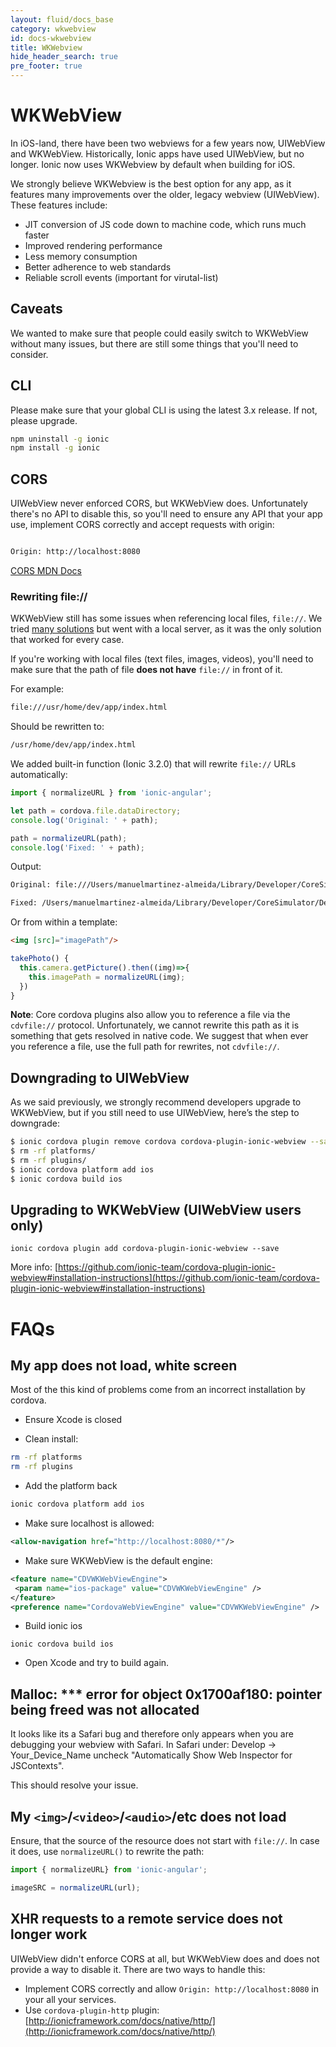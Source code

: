 ```yaml
---
layout: fluid/docs_base
category: wkwebview
id: docs-wkwebview
title: WKWebview
hide_header_search: true
pre_footer: true
---
```


# WKWebView

In iOS-land, there have been two webviews for a few years now, UIWebView and WKWebView. Historically, Ionic apps have used UIWebView, but no longer. Ionic now uses WKWebview by default when building for iOS.

We strongly believe WKWebview is the best option for any app, as it features many improvements over the older, legacy webview (UIWebView). These features include:

- JIT conversion of JS code down to machine code, which runs much faster
- Improved rendering performance
- Less memory consumption
- Better adherence to web standards
- Reliable scroll events (important for virutal-list)

## Caveats

We wanted to make sure that people could easily switch to WKWebView without many issues, but there are still some things that you'll need to consider.


## CLI

Please make sure that your global CLI is using the latest 3.x release. If not, please upgrade.

```bash
npm uninstall -g ionic
npm install -g ionic
```

## CORS

UIWebView never enforced CORS, but WKWebView does.
Unfortunately there's no API to disable this, so you'll need to ensure any API that your app use, implement CORS correctly and accept requests with origin:


```bash

Origin: http://localhost:8080

```

[CORS MDN Docs](https://developer.mozilla.org/en-US/docs/Web/HTTP/Access_control_CORS)

### Rewriting file://

WKWebView still has some issues when referencing local files, `file://`. We tried [many solutions](https://docs.google.com/document/d/19VQ-n7hGr9IDPPstQqU8_8WgqUh7R6sgQfL2neoT-Xw/edit?usp=sharing) but went with a local server, as it was the only solution that worked for every case.

If you're working with local files (text files, images, videos), you'll need to make sure that the path of file **does not have** `file://` in front of it.

For example:

```bash
file:///usr/home/dev/app/index.html
```

Should be rewritten to:

```bash
/usr/home/dev/app/index.html
```


We added built-in function (Ionic 3.2.0) that will rewrite `file://` URLs  automatically:

```ts
import { normalizeURL } from 'ionic-angular';

let path = cordova.file.dataDirectory;
console.log('Original: ' + path);

path = normalizeURL(path);
console.log('Fixed: ' + path);
```

Output:

```bash
Original: file:///Users/manuelmartinez-almeida/Library/Developer/CoreSimulator/Devices/94646EFE-DE04-46BD-AFC1-B4F312BA06CB/data/Containers/Bundle/Application/6AD1018C-6836-4BF9-83DA-4430392D10D5/ionic-wk-test.app/www/index.html

Fixed: /Users/manuelmartinez-almeida/Library/Developer/CoreSimulator/Devices/94646EFE-DE04-46BD-AFC1-B4F312BA06CB/data/Containers/Bundle/Application/6AD1018C-6836-4BF9-83DA-4430392D10D5/ionic-wk-test.app/www/index.html
```

Or from within a template:

```html
<img [src]="imagePath"/>
```

```ts
takePhoto() {
  this.camera.getPicture().then((img)=>{
    this.imagePath = normalizeURL(img);
  })
}
```

**Note**: Core cordova plugins also allow you to reference a file via the `cdvfile://` protocol. Unfortunately, we cannot rewrite this path as it is something that gets resolved in native code. We suggest that when ever you reference a file, use the full path for rewrites, not `cdvfile://`.





## Downgrading to UIWebView

As we said previously, we strongly recommend developers upgrade to WKWebView, but if you still need to use UIWebView, here’s the step to downgrade:

```bash
$ ionic cordova plugin remove cordova cordova-plugin-ionic-webview --save
$ rm -rf platforms/
$ rm -rf plugins/
$ ionic cordova platform add ios
$ ionic cordova build ios
```


## Upgrading to WKWebView (UIWebView users only)

```
ionic cordova plugin add cordova-plugin-ionic-webview --save
```
More info: [https://github.com/ionic-team/cordova-plugin-ionic-webview#installation-instructions](https://github.com/ionic-team/cordova-plugin-ionic-webview#installation-instructions)



# FAQs

## My app does not load, white screen

Most of the this kind of problems come from an incorrect installation by cordova.

- Ensure Xcode is closed

- Clean install:

 ```bash
rm -rf platforms
rm -rf plugins
```

- Add the platform back

 ```bash
ionic cordova platform add ios
```

- Make sure localhost is allowed:

 ```xml
<allow-navigation href="http://localhost:8080/*"/>
```

- Make sure WKWebView is the default engine:

 ```xml
<feature name="CDVWKWebViewEngine">
  <param name="ios-package" value="CDVWKWebViewEngine" />
</feature>
<preference name="CordovaWebViewEngine" value="CDVWKWebViewEngine" />
```

- Build ionic ios

 ```
ionic cordova build ios
```

- Open Xcode and try to build again.


## Malloc: *** error for object 0x1700af180: pointer being freed was not allocated

It looks like its a Safari bug and therefore only appears when you are debugging your webview with Safari. In Safari under:
Develop -> Your_Device_Name uncheck "Automatically Show Web Inspector for JSContexts".

This should resolve your issue.

## My `<img>`/`<video>`/`<audio>`/etc does not load

Ensure, that the source of the resource does not start with `file://`.
In case it does, use `normalizeURL()` to rewrite the path:

```ts
import { normalizeURL} from 'ionic-angular';

imageSRC = normalizeURL(url);
```


## XHR requests to a remote service does not longer work

UIWebView didn't enforce CORS at all, but WKWebView does and does not provide a way to disable it. There are two ways to handle this:

- Implement CORS correctly and allow `Origin: http://localhost:8080` in your all your services.
- Use `cordova-plugin-http` plugin: [http://ionicframework.com/docs/native/http/](http://ionicframework.com/docs/native/http/)
